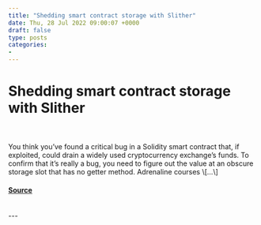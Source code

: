```yaml
---
title: "Shedding smart contract storage with Slither"
date: Thu, 28 Jul 2022 09:00:07 +0000
draft: false
type: posts
categories: 
- 
---
```

# Shedding smart contract storage with Slither

<br/>

<br/>
You think you’ve found a critical bug in a Solidity smart contract that, if exploited, could drain a widely used cryptocurrency exchange’s funds. To confirm that it’s really a bug, you need to figure out the value at an obscure storage slot that has no getter method. Adrenaline courses \[…\]

#### [Source](https://blog.trailofbits.com/2022/07/28/shedding-smart-contract-storage-with-slither/)

<br/>
---
